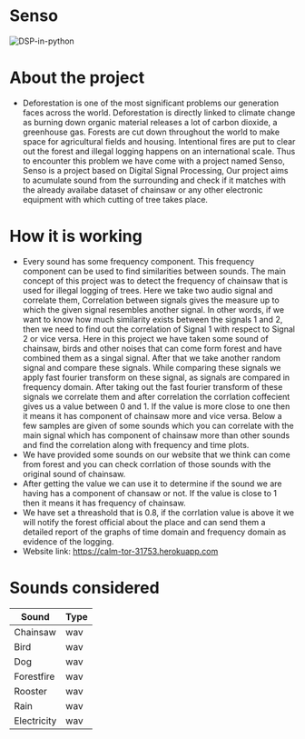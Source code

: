 # Senso
![DSP-in-python](https://socialify.git.ci/puldavid87/DSP-in-python/image?description=1&descriptionEditable=Senso%20is%20a%20Project%20of%20Digital%20signal%20processing%20which%20is%20used%20to%20detect%20illegal%20logging%20of%20trees%20in%20forest&language=1&theme=Light)

# About the project
* Deforestation is one of the most significant problems our generation faces across the world. Deforestation is directly linked to climate change as burning down organic material releases a lot of carbon dioxide, a greenhouse gas. Forests are cut down throughout the world to make space for agricultural fields and housing. Intentional fires are put to clear out the forest and illegal logging happens on an international scale. Thus to encounter this problem we have come with a project named Senso, Senso is a project based on Digital Signal Processing, Our project aims to acumulate sound from the surrounding and check if it matches with the already availabe dataset of chainsaw or any other electronic equipment with which cutting of tree takes place.

# How it is working
* Every sound has some frequency component. This frequency component can be used to find similarities between sounds. The main concept of this project was to detect the frequency of chainsaw that is used for illegal logging of trees. Here we take two audio signal and correlate them, Correlation between signals gives the measure up to which the given signal resembles another signal. In other words, if we want to know how much similarity exists between the signals 1 and 2, then we need to find out the correlation of Signal 1 with respect to Signal 2 or vice versa. Here in this project we have taken some sound of chainsaw, birds and other noises that can come form forest and have combined them as a singal signal. After that we take another random signal and compare these signals. While comparing these signals we apply fast fourier transform on these signal, as signals are compared in frequency domain. After taking out the fast fourier transform of these signals we correlate them and after correlation the corrlation coffecient gives us a value between 0 and 1. If the value is more close to one then it means it has component of chainsaw more and vice versa. Below a few samples are given of some sounds which you can correlate with the main signal which has component of chainsaw more than other sounds and find the correlation along with frequency and time plots.
* We have provided some sounds on our website that we think can come from forest and you can check corrlation of those sounds with the original sound of chainsaw.
* After getting the value we can use it to determine if the sound we are having has a component of chansaw or not. If the value is close to 1 then it means it has frequency of chainsaw.
* We have set a threashold that is 0.8, if the corrlation value is above it we will notify the forest official about the place and can send them a detailed report of the graphs of time domain and frequency domain as evidence of the logging.
* Website link: https://calm-tor-31753.herokuapp.com

# Sounds considered

|   **Sound**             | **Type**                                                     |
|-------------------------|--------------------------------------------------------------|
| Chainsaw                | wav                                                          |
| Bird                    | wav                                                          |
| Dog                     | wav                                                          |
| Forestfire              | wav                                                          |
| Rooster                 | wav                                                          |
| Rain                    | wav                                                          |
| Electricity             | wav                                                          |
